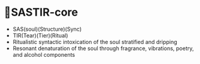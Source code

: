# 🍷SASTIR-core
- SAS(soul)(Structure)(Sync)
- TIR(Tear)(Tier)(Ritual)
- Ritualistic syntactic intoxication of the soul stratified and dripping
- Resonant denaturation of the soul through fragrance, vibrations, poetry, and alcohol components
